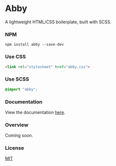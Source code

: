 # Abby
A lightweight HTML/CSS boilerplate, built with SCSS.

### NPM
```
npm install abby --save-dev
```

### Use CSS
```html
<link rel="stylesheet" href="abby.css">
```

### Use SCSS
```css
@import "abby";
```

### Documentation
View the documentation [here](http://abby.arjanjassal.me).

### Overview
Coming soon.

### License
[MIT](http://cjpatoilo.mit-license.org/)